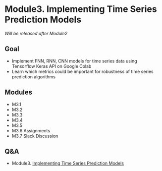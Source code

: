 # Module3. Implementing Time Series Prediction Models

*Will be released after Module2*

## Goal
- Implement FNN, RNN, CNN models for time series data using Tensorflow Keras API on Google Colab 
- Learn which metrics could be important for robustness of time series prediction algorithms 

## Modules
- M3.1
- M3.2
- M3.3
- M3.4
- M3.5
- M3.6 Assignments
- M3.7 Slack Discussion

## Q&A
- Module3. [Implementing Time Series Prediction Models](../Q&A/Module3.md)
